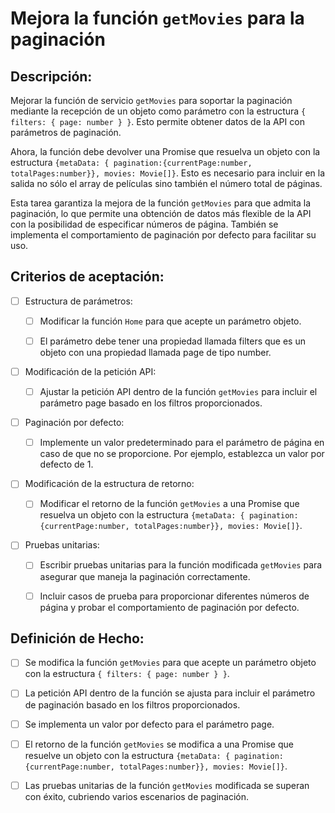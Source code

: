 # Mejora la función `getMovies` para la paginación

## Descripción:

Mejorar la función de servicio `getMovies` para soportar la paginación mediante la recepción de un objeto como parámetro con la estructura `{ filters: { page: number } }`.  Esto permite obtener datos de la API con parámetros de paginación.

Ahora, la función debe devolver una Promise que resuelva un objeto con la estructura `{metaData: { pagination:{currentPage:number, totalPages:number}}, movies: Movie[]}`. Esto es necesario para incluir en la salida no sólo el array de películas sino también el número total de páginas.

Esta tarea garantiza la mejora de la función `getMovies` para que admita la paginación, lo que permite una obtención de datos más flexible de la API con la posibilidad de especificar números de página. También se implementa el comportamiento de paginación por defecto para facilitar su uso.

## Criterios de aceptación:

- [ ] Estructura de parámetros:

    - [ ] Modificar la función `Home` para que acepte un parámetro objeto.

    - [ ] El parámetro debe tener una propiedad llamada filters que es un objeto con una propiedad llamada page de tipo number.

- [ ] Modificación de la petición API:

    - [ ] Ajustar la petición API dentro de la función `getMovies` para incluir el parámetro page basado en los filtros proporcionados.

- [ ] Paginación por defecto:
    
    - [ ] Implemente un valor predeterminado para el parámetro de página en caso de que no se proporcione. Por ejemplo, establezca un valor por defecto de 1.

- [ ] Modificación de la estructura de retorno:

    - [ ] Modificar el retorno de la función `getMovies` a una Promise que resuelva un objeto con la estructura `{metaData: { pagination:{currentPage:number, totalPages:number}}, movies: Movie[]}`.

- [ ] Pruebas unitarias:
    
    - [ ] Escribir pruebas unitarias para la función modificada `getMovies` para asegurar que maneja la paginación correctamente.
    
    - [ ] Incluir casos de prueba para proporcionar diferentes números de página y probar el comportamiento de paginación por defecto.

## Definición de Hecho:

- [ ] Se modifica la función `getMovies` para que acepte un parámetro objeto con la estructura `{ filters: { page: number } }`.

- [ ] La petición API dentro de la función se ajusta para incluir el parámetro de paginación basado en los filtros proporcionados.

- [ ] Se implementa un valor por defecto para el parámetro page.

- [ ] El retorno de la función `getMovies` se modifica a una Promise que resuelve un objeto con la estructura `{metaData: { pagination:{currentPage:number, totalPages:number}}, movies: Movie[]}`.

- [ ] Las pruebas unitarias de la función `getMovies` modificada se superan con éxito, cubriendo varios escenarios de paginación.
